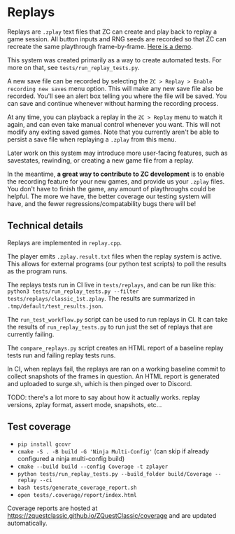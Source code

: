 # Replays

Replays are `.zplay` text files that ZC can create and play back to replay a game session. All button inputs and RNG seeds are recorded so that ZC can recreate the same playthrough frame-by-frame. [Here is a demo](https://www.youtube.com/watch?v=47sbYAa9RJk&ab_channel=ConnorClark).

This system was created primarily as a way to create automated tests. For more on that, see `tests/run_replay_tests.py`.

A new save file can be recorded by selecting the `ZC > Replay > Enable recording new saves` menu option. This will make any new save file also be recorded. You'll see an alert box telling you where the file will be saved. You can save and continue whenever without harming the recording process.

At any time, you can playback a replay in the `ZC > Replay` menu to watch it again, and can even take manual control whenever you want. This will not modify any exiting saved games. Note that you currently aren't be able to persist a save file when replaying a `.zplay` from this menu.

Later work on this system may introduce more user-facing features, such as savestates, rewinding, or creating a new game file from a replay.

In the meantime, **a great way to contribute to ZC development** is to enable the recording feature for your new games, and provide us your `.zplay` files. You don't have to finish the game, any amount of playthroughs could be helpful. The more we have, the better coverage our testing system will have, and the fewer regressions/compatability bugs there will be!

## Technical details

Replays are implemented in `replay.cpp`.

The player emits `.zplay.result.txt` files when the replay system is active. This allows for external programs (our python test scripts) to poll the results as the program runs.

The replays tests run in CI live in `tests/replays`, and can be run like this: `python3 tests/run_replay_tests.py --filter tests/replays/classic_1st.zplay`. The results are summarized in `.tmp/default/test_results.json`.

The `run_test_workflow.py` script can be used to run replays in CI. It can take the results of `run_replay_tests.py` to run just the set of replays that are currently failing.

The `compare_replays.py` script creates an HTML report of a baseline replay tests run and failing replay tests runs.

In CI, when replays fail, the replays are ran on a working baseline commit to collect snapshots of the frames in question. An HTML report is generated and uploaded to surge.sh, which is then pinged over to Discord.

TODO: there's a lot more to say about how it actually works. replay versions, zplay format, assert mode, snapshots, etc...

## Test coverage

- `pip install gcovr`
- `cmake -S . -B build -G 'Ninja Multi-Config'` (can skip if already configured a ninja multi-config build)
- `cmake --build build --config Coverage -t zplayer`
- `python tests/run_replay_tests.py --build_folder build/Coverage --replay --ci`
- `bash tests/generate_coverage_report.sh`
- `open tests/.coverage/report/index.html`

Coverage reports are hosted at https://zquestclassic.github.io/ZQuestClassic/coverage and are updated automatically.
